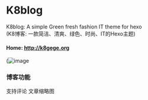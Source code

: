 # K8blog
K8blog: A simple Green fresh fashion IT theme for hexo  <br>
(K8博客: 一款简洁、清爽、绿色、时尚、IT的Hexo主题)

#### Home: http://k8gege.org

(![image](http://k8gege.org/k8img/k8blog/k8blog.png)

### 博客功能

支持评论
文章缩略图